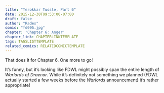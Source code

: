 ```yaml
---
title: "Terokkar Tussle, Part 6"
date: 2015-12-30T09:53:00-07:00
draft: false
author: "Rades"
comic: "fd095.jpg"
chapter: 'Chapter 6: Anger'
chapter_link: CHAPTERLINKTEMPLATE
tags: TAGSLISTTEMPLATE
related_comics: RELATEDCOMICTEMPLATE
---
```


That does it for Chapter 6. One more to go! 


It’s funny, but it’s looking like FDWL might possibly span the entire length of *Warlords of Draenor*. While it’s definitely not something we planned (FDWL actually started a few weeks before the *Warlords* announcement) it’s rather appropriate!

